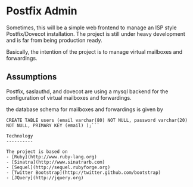 Postfix Admin
=============

Sometimes, this will be a simple web frontend to manage an ISP style Postfix/Dovecot installation.
The project is still under heavy development and is far from being production ready.

Basically, the intention of the project is to manage virtual mailboxes and forwardings.

Assumptions
-----------

Postfix, saslauthd, and dovecot are using a mysql backend for the configuration of virtual
mailboxes and forwardings.

the database schema for mailboxes and forwardings is given by
```CREATE TABLE forwardings (source varchar(80) NOT NULL, destination TEXT NOT NULL, PRIMARY KEY (source) );
CREATE TABLE users (email varchar(80) NOT NULL, password varchar(20) NOT NULL, PRIMARY KEY (email) );```

Technology
----------

The project is based on
- [Ruby](http://www.ruby-lang.org)
- [Sinatra](http://www.sinatrarb.com)
- [Sequel](http://sequel.rubyforge.org)
- [Twitter Bootstrap](http://twitter.github.com/bootstrap)
- [JQuery](http://jquery.org)
